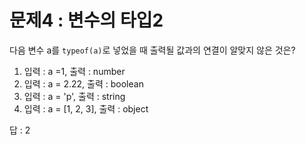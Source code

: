 
# 문제4 : 변수의 타입2

다음 변수 a를 `typeof(a)`로 넣었을 때 출력될 값과의 연결이 알맞지 않은 것은?

1)  입력 : a =1,   출력 : number
2)  입력 : a = 2.22,   출력 : boolean
3)  입력 : a = 'p',   출력 : string
4)  입력 : a = [1, 2, 3],   출력 : object

 답 : 2